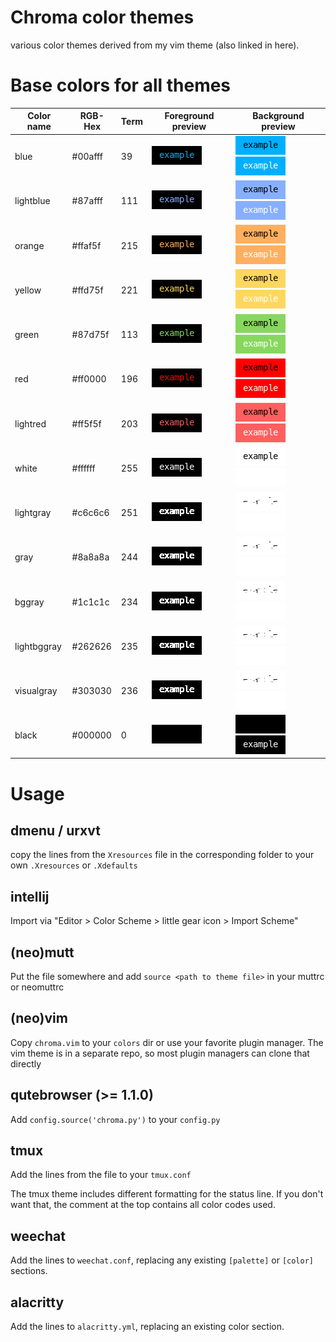 Chroma color themes
===================

various color themes derived from my vim theme (also linked in here).

# Base colors for all themes

| Color name  | RGB-Hex | Term | Foreground preview         | Background preview                                                    |
|-------------|---------|------|----------------------------|-----------------------------------------------------------------------|
| blue        | #00afff |   39 | ![#00afff](doc/00afff.png) | ![#00afff](doc/00afff-bg-dark.png)![#00afff](doc/00afff-bg-light.png) |
| lightblue   | #87afff |  111 | ![#87afff](doc/87afff.png) | ![#87afff](doc/87afff-bg-dark.png)![#87afff](doc/87afff-bg-light.png) |
| orange      | #ffaf5f |  215 | ![#ffaf5f](doc/ffaf5f.png) | ![#ffaf5f](doc/ffaf5f-bg-dark.png)![#ffaf5f](doc/ffaf5f-bg-light.png) |
| yellow      | #ffd75f |  221 | ![#ffd75f](doc/ffd75f.png) | ![#ffd75f](doc/ffd75f-bg-dark.png)![#ffd75f](doc/ffd75f-bg-light.png) |
| green       | #87d75f |  113 | ![#87d75f](doc/87d75f.png) | ![#87d75f](doc/87d75f-bg-dark.png)![#87d75f](doc/87d75f-bg-light.png) |
| red         | #ff0000 |  196 | ![#ff0000](doc/ff0000.png) | ![#ff0000](doc/ff0000-bg-dark.png)![#ff0000](doc/ff0000-bg-light.png) |
| lightred    | #ff5f5f |  203 | ![#ff5f5f](doc/ff5f5f.png) | ![#ff5f5f](doc/ff5f5f-bg-dark.png)![#ff5f5f](doc/ff5f5f-bg-light.png) |
| white       | #ffffff |  255 | ![#ffffff](doc/ffffff.png) | ![#ffffff](doc/ffffff-bg-dark.png)![#ffffff](doc/ffffff-bg-light.png) |
| lightgray   | #c6c6c6 |  251 | ![#c6c6c6](doc/c6c6c6.png) | ![#c6c6c6](doc/c6c6c6-bg-dark.png)![#c6c6c6](doc/c6c6c6-bg-light.png) |
| gray        | #8a8a8a |  244 | ![#8a8a8a](doc/8a8a8a.png) | ![#8a8a8a](doc/8a8a8a-bg-dark.png)![#8a8a8a](doc/8a8a8a-bg-light.png) |
| bggray      | #1c1c1c |  234 | ![#1c1c1c](doc/1c1c1c.png) | ![#1c1c1c](doc/1c1c1c-bg-dark.png)![#1c1c1c](doc/1c1c1c-bg-light.png) |
| lightbggray | #262626 |  235 | ![#262626](doc/262626.png) | ![#262626](doc/262626-bg-dark.png)![#262626](doc/262626-bg-light.png) |
| visualgray  | #303030 |  236 | ![#303030](doc/303030.png) | ![#303030](doc/303030-bg-dark.png)![#303030](doc/303030-bg-light.png) |
| black       | #000000 |    0 | ![#000000](doc/000000.png) | ![#000000](doc/000000-bg-dark.png)![#000000](doc/000000-bg-light.png) |

# Usage

## dmenu / urxvt

copy the lines from the `Xresources` file in the corresponding folder to your
own `.Xresources` or `.Xdefaults`

## intellij

Import via "Editor > Color Scheme > little gear icon > Import Scheme"

## (neo)mutt

Put the file somewhere and add `source <path to theme file>` in your muttrc or
neomuttrc

## (neo)vim

Copy `chroma.vim` to your `colors` dir or use your favorite plugin manager. The
vim theme is in a separate repo, so most plugin managers can clone that directly

## qutebrowser (>= 1.1.0)

Add `config.source('chroma.py')` to your `config.py`

## tmux

Add the lines from the file to your `tmux.conf`

The tmux theme includes different formatting for the status line. If you don't
want that, the comment at the top contains all color codes used.

## weechat

Add the lines to `weechat.conf`, replacing any existing `[palette]` or `[color]`
sections.

## alacritty

Add the lines to `alacritty.yml`, replacing an existing color section.
